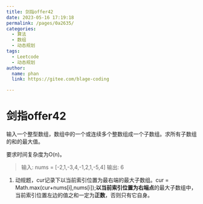 ```yaml
---
title: 剑指offer42
date: 2023-05-16 17:19:18
permalink: /pages/0a2635/
categories: 
  - 算法
  - 数组
  - 动态规划
tags: 
  - Leetcode
  - 动态规划
author: 
  name: phan
  link: https://gitee.com/blage-coding

---
```

# 剑指offer42

输入一个整型数组，数组中的一个或连续多个整数组成一个子数组。求所有子数组的和的最大值。

要求时间复杂度为O(n)。

> 输入: nums = [-2,1,-3,4,-1,2,1,-5,4]
> 输出: 6

1. 动规题，cur记录下以当前索引位置为最右端的最大子数组。cur = Math.max(cur+nums[i],nums[i]);**以当前索引位置为右端点**的最大子数组中，当前索引位置左边的值之和一定为**正数**，否则只有它自身。